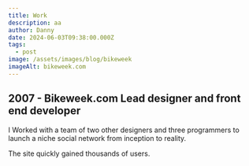 ```yaml
---
title: Work
description: aa
author: Danny
date: 2024-06-03T09:38:00.000Z
tags:
  - post
image: /assets/images/blog/bikeweek
imageAlt: bikeweek.com
---
```

## **2007 - Bikeweek.com** Lead designer and front end developer

I Worked with a team of two other designers and three programmers to launch a niche social network from inception to reality.

The site quickly gained thousands of users.
